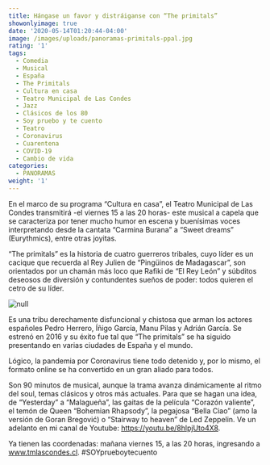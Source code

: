 ```yaml
---
title: Hángase un favor y distráiganse con “The primitals”
showonlyimage: true
date: '2020-05-14T01:20:44-04:00'
image: /images/uploads/panoramas-primitals-ppal.jpg
rating: '1'
tags:
  - Comedia
  - Musical
  - España
  - The Primitals
  - Cultura en casa
  - Teatro Municipal de Las Condes
  - Jazz
  - Clásicos de los 80
  - Soy pruebo y te cuento
  - Teatro
  - Coronavirus
  - Cuarentena
  - COVID-19
  - Cambio de vida
categories:
  - PANORAMAS
weight: '1'
---
```

En el marco de su programa “Cultura en casa”, el Teatro Municipal de Las Condes transmitirá -el viernes 15 a las 20 horas- este musical a capela que se caracteriza por tener mucho humor en escena y buenísimas voces interpretando desde la cantata “Carmina Burana” a “Sweet dreams” (Eurythmics), entre otras joyitas.

<!--more-->

“The primitals” es la historia de cuatro guerreros tribales, cuyo líder es un cacique que recuerda al Rey Julien de “Pingüinos de Madagascar”, son orientados por un chamán más loco que Rafiki de “El Rey León” y súbditos deseosos de diversión y contundentes sueños de poder: todos quieren el cetro de su líder.

![null](/images/uploads/panoramas-primitals-2.jpg)

Es una tribu derechamente disfuncional y chistosa que arman los actores españoles Pedro Herrero, Íñigo García, Manu Pilas y Adrián García. Se estrenó en 2016 y su éxito fue tal que “The primitals” se ha siguido presentando en varias ciudades de España y el mundo. 

Lógico, la pandemia por Coronavirus tiene todo detenido y, por lo mismo, el formato online se ha convertido en un gran aliado para todos.

Son 90 minutos de musical, aunque la trama avanza dinámicamente al ritmo del soul, temas clásicos y otros más actuales. Para que se hagan una idea, de “Yesterday” a “Malagueña”, las gaitas de la película “Corazón valiente”, el temón de Queen “Bohemian Rhapsody”, la pegajosa “Bella Ciao” (amo la versión de Goran Bregović) o “Stairway to heaven” de Led Zeppelin. Ve un adelanto en mi canal de Youtube: https://youtu.be/8hlpjUto4X8.

Ya tienen las coordenadas: mañana viernes 15, a las 20 horas, ingresando a www.tmlascondes.cl. #SOYprueboytecuento
